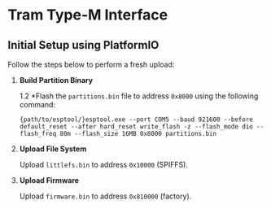 # Tram Type-M Interface

## Initial Setup using PlatformIO

Follow the steps below to perform a fresh upload:

1. **Build Partition Binary**

   1.2 *Flash the `partitions.bin` file to address `0x8000` using the following command:

   ```{path/to/esptool/}esptool.exe --port COM5 --baud 921600 --before default_reset --after hard_reset write_flash -z --flash_mode dio --flash_freq 80m --flash_size 16MB 0x8000 partitions.bin```

2. **Upload File System**

   Upload `littlefs.bin` to address `0x10000` (SPIFFS).

3. **Upload Firmware**

   Upload `firmware.bin` to address `0x810000` (factory).
